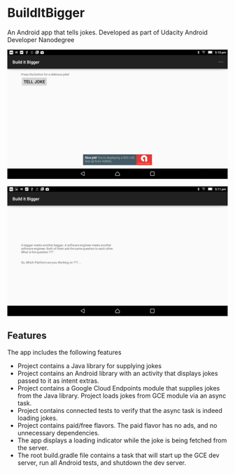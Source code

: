 # BuildItBigger
An Android app that tells jokes. Developed as part of Udacity Android Developer Nanodegree


![](https://github.com/Gauthamas/BuildItBigger/blob/master/images/firstscreen.png)

![](https://github.com/Gauthamas/BuildItBigger/blob/master/images/joke.png)

## Features 

The app includes the following features
* Project contains a Java library for supplying jokes
* Project contains an Android library with an activity that displays jokes passed to it as intent extras.
* Project contains a Google Cloud Endpoints module that supplies jokes from the Java library. Project loads jokes from GCE  module via an async task.
* Project contains connected tests to verify that the async task is indeed loading jokes.
* Project contains paid/free flavors. The paid flavor has no ads, and no unnecessary dependencies.
* The app displays a loading indicator while the joke is being fetched from the server.
* The root build.gradle file contains a task that will start up the GCE dev server, run all Android tests, and shutdown the dev server.


